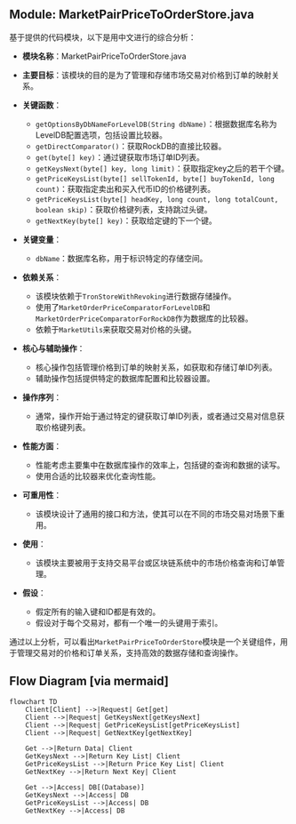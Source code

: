 ## Module: MarketPairPriceToOrderStore.java
基于提供的代码模块，以下是用中文进行的综合分析：

- **模块名称**：MarketPairPriceToOrderStore.java

- **主要目标**：该模块的目的是为了管理和存储市场交易对价格到订单的映射关系。

- **关键函数**：
  - `getOptionsByDbNameForLevelDB(String dbName)`：根据数据库名称为LevelDB配置选项，包括设置比较器。
  - `getDirectComparator()`：获取RockDB的直接比较器。
  - `get(byte[] key)`：通过键获取市场订单ID列表。
  - `getKeysNext(byte[] key, long limit)`：获取指定key之后的若干个键。
  - `getPriceKeysList(byte[] sellTokenId, byte[] buyTokenId, long count)`：获取指定卖出和买入代币ID的价格键列表。
  - `getPriceKeysList(byte[] headKey, long count, long totalCount, boolean skip)`：获取价格键列表，支持跳过头键。
  - `getNextKey(byte[] key)`：获取给定键的下一个键。

- **关键变量**：
  - `dbName`：数据库名称，用于标识特定的存储空间。
  
- **依赖关系**：
  - 该模块依赖于`TronStoreWithRevoking`进行数据存储操作。
  - 使用了`MarketOrderPriceComparatorForLevelDB`和`MarketOrderPriceComparatorForRockDB`作为数据库的比较器。
  - 依赖于`MarketUtils`来获取交易对价格的头键。

- **核心与辅助操作**：
  - 核心操作包括管理价格到订单的映射关系，如获取和存储订单ID列表。
  - 辅助操作包括提供特定的数据库配置和比较器设置。

- **操作序列**：
  - 通常，操作开始于通过特定的键获取订单ID列表，或者通过交易对信息获取价格键列表。

- **性能方面**：
  - 性能考虑主要集中在数据库操作的效率上，包括键的查询和数据的读写。
  - 使用合适的比较器来优化查询性能。

- **可重用性**：
  - 该模块设计了通用的接口和方法，使其可以在不同的市场交易对场景下重用。

- **使用**：
  - 该模块主要被用于支持交易平台或区块链系统中的市场价格查询和订单管理。

- **假设**：
  - 假定所有的输入键和ID都是有效的。
  - 假设对于每个交易对，都有一个唯一的头键用于索引。

通过以上分析，可以看出`MarketPairPriceToOrderStore`模块是一个关键组件，用于管理交易对的价格和订单关系，支持高效的数据存储和查询操作。
## Flow Diagram [via mermaid]
```mermaid
flowchart TD
    Client[Client] -->|Request| Get[get]
    Client -->|Request| GetKeysNext[getKeysNext]
    Client -->|Request| GetPriceKeysList[getPriceKeysList]
    Client -->|Request| GetNextKey[getNextKey]

    Get -->|Return Data| Client
    GetKeysNext -->|Return Key List| Client
    GetPriceKeysList -->|Return Price Key List| Client
    GetNextKey -->|Return Next Key| Client

    Get -->|Access| DB[(Database)]
    GetKeysNext -->|Access| DB
    GetPriceKeysList -->|Access| DB
    GetNextKey -->|Access| DB
```
